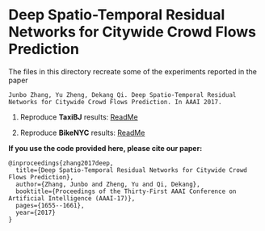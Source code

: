 Deep Spatio-Temporal Residual Networks for Citywide Crowd Flows Prediction
==========================================================================

The files in this directory recreate some of the experiments reported in the paper

`Junbo Zhang, Yu Zheng, Dekang Qi. Deep Spatio-Temporal Residual Networks for Citywide Crowd Flows Prediction. In AAAI 2017. `

1. Reproduce **TaxiBJ** results: [ReadMe](TaxiBJ/)

2. Reproduce **BikeNYC** results: [ReadMe](BikeNYC/)

**If you use the code provided here, please cite our paper:**
```
@inproceedings{zhang2017deep,
  title={Deep Spatio-Temporal Residual Networks for Citywide Crowd Flows Prediction},
  author={Zhang, Junbo and Zheng, Yu and Qi, Dekang},
  booktitle={Proceedings of the Thirty-First AAAI Conference on Artificial Intelligence (AAAI-17)},
  pages={1655--1661},
  year={2017}
}
```
